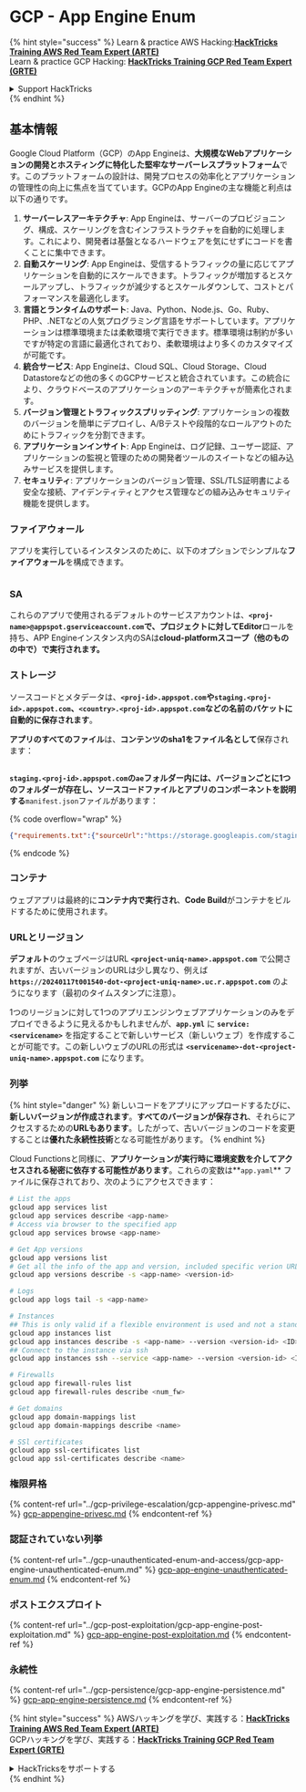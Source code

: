 # GCP - App Engine Enum

{% hint style="success" %}
Learn & practice AWS Hacking:<img src="../../../.gitbook/assets/image (1) (1) (1).png" alt="" data-size="line">[**HackTricks Training AWS Red Team Expert (ARTE)**](https://training.hacktricks.xyz/courses/arte)<img src="../../../.gitbook/assets/image (1) (1) (1).png" alt="" data-size="line">\
Learn & practice GCP Hacking: <img src="../../../.gitbook/assets/image (2).png" alt="" data-size="line">[**HackTricks Training GCP Red Team Expert (GRTE)**<img src="../../../.gitbook/assets/image (2).png" alt="" data-size="line">](https://training.hacktricks.xyz/courses/grte)

<details>

<summary>Support HackTricks</summary>

* Check the [**subscription plans**](https://github.com/sponsors/carlospolop)!
* **Join the** 💬 [**Discord group**](https://discord.gg/hRep4RUj7f) or the [**telegram group**](https://t.me/peass) or **follow** us on **Twitter** 🐦 [**@hacktricks\_live**](https://twitter.com/hacktricks_live)**.**
* **Share hacking tricks by submitting PRs to the** [**HackTricks**](https://github.com/carlospolop/hacktricks) and [**HackTricks Cloud**](https://github.com/carlospolop/hacktricks-cloud) github repos.

</details>
{% endhint %}

## 基本情報 <a href="#reviewing-app-engine-configurations" id="reviewing-app-engine-configurations"></a>

Google Cloud Platform（GCP）のApp Engineは、**大規模なWebアプリケーションの開発とホスティングに特化した堅牢なサーバーレスプラットフォーム**です。このプラットフォームの設計は、開発プロセスの効率化とアプリケーションの管理性の向上に焦点を当てています。GCPのApp Engineの主な機能と利点は以下の通りです。

1. **サーバーレスアーキテクチャ**: App Engineは、サーバーのプロビジョニング、構成、スケーリングを含むインフラストラクチャを自動的に処理します。これにより、開発者は基盤となるハードウェアを気にせずにコードを書くことに集中できます。
2. **自動スケーリング**: App Engineは、受信するトラフィックの量に応じてアプリケーションを自動的にスケールできます。トラフィックが増加するとスケールアップし、トラフィックが減少するとスケールダウンして、コストとパフォーマンスを最適化します。
3. **言語とランタイムのサポート**: Java、Python、Node.js、Go、Ruby、PHP、.NETなどの人気プログラミング言語をサポートしています。アプリケーションは標準環境または柔軟環境で実行できます。標準環境は制約が多いですが特定の言語に最適化されており、柔軟環境はより多くのカスタマイズが可能です。
4. **統合サービス**: App Engineは、Cloud SQL、Cloud Storage、Cloud Datastoreなどの他の多くのGCPサービスと統合されています。この統合により、クラウドベースのアプリケーションのアーキテクチャが簡素化されます。
5. **バージョン管理とトラフィックスプリッティング**: アプリケーションの複数のバージョンを簡単にデプロイし、A/Bテストや段階的なロールアウトのためにトラフィックを分割できます。
6. **アプリケーションインサイト**: App Engineは、ログ記録、ユーザー認証、アプリケーションの監視と管理のための開発者ツールのスイートなどの組み込みサービスを提供します。
7. **セキュリティ**: アプリケーションのバージョン管理、SSL/TLS証明書による安全な接続、アイデンティティとアクセス管理などの組み込みセキュリティ機能を提供します。

### ファイアウォール

アプリを実行しているインスタンスのために、以下のオプションでシンプルな**ファイアウォール**を構成できます。

<figure><img src="../../../.gitbook/assets/image (246).png" alt=""><figcaption></figcaption></figure>

### SA

これらのアプリで使用されるデフォルトのサービスアカウントは、**`<proj-name>@appspot.gserviceaccount.com`**で、プロジェクトに対して**Editor**ロールを持ち、APP Engineインスタンス内のSAは**cloud-platformスコープ（他のものの中で）で実行されます。**

### ストレージ

ソースコードとメタデータは、**`<proj-id>.appspot.com`**や`staging.<proj-id>.appspot.com`、`<country>.<proj-id>.appspot.com`などの名前のバケットに**自動的に保存されます**。

**アプリのすべてのファイル**は、**コンテンツのsha1をファイル名として**保存されます：

<figure><img src="../../../.gitbook/assets/image (82).png" alt=""><figcaption></figcaption></figure>

**`staging.<proj-id>.appspot.com`**の**`ae`**フォルダー内には、**バージョンごとに1つのフォルダーが存在し**、**ソースコード**ファイルと**アプリのコンポーネントを説明する**`manifest.json`ファイルがあります：

{% code overflow="wrap" %}
```json
{"requirements.txt":{"sourceUrl":"https://storage.googleapis.com/staging.onboarding-host-98efbf97812843.appspot.com/a270eedcbe2672c841251022b7105d340129d108","sha1Sum":"a270eedc_be2672c8_41251022_b7105d34_0129d108"},"main_test.py":{"sourceUrl":"https://storage.googleapis.com/staging.onboarding-host-98efbf97812843.appspot.com/0ca32fd70c953af94d02d8a36679153881943f32","sha1Sum":"0ca32fd7_0c953af9_4d02d8a ...
```
{% endcode %}

### コンテナ

ウェブアプリは最終的に**コンテナ内で実行され**、**Code Build**がコンテナをビルドするために使用されます。

### URLとリージョン

**デフォルト**のウェブページはURL **`<project-uniq-name>.appspot.com`** で公開されますが、古いバージョンのURLは少し異なり、例えば **`https://20240117t001540-dot-<project-uniq-name>.uc.r.appspot.com`** のようになります（最初のタイムスタンプに注意）。

1つのリージョンに対して1つのアプリエンジンウェブアプリケーションのみをデプロイできるように見えるかもしれませんが、**`app.yml`** に **`service: <servicename>`** を指定することで新しいサービス（新しいウェブ）を作成することが可能です。この新しいウェブのURLの形式は **`<servicename>-dot-<project-uniq-name>.appspot.com`** になります。

### 列挙

{% hint style="danger" %}
新しいコードをアプリにアップロードするたびに、**新しいバージョンが作成されます**。**すべてのバージョンが保存され**、それらにアクセスするための**URLもあります**。したがって、古いバージョンのコードを変更することは**優れた永続性技術**となる可能性があります。
{% endhint %}

Cloud Functionsと同様に、**アプリケーションが実行時に環境変数を介してアクセスされる秘密に依存する可能性があります**。これらの変数は**`app.yaml`** ファイルに保存されており、次のようにアクセスできます：
```bash
# List the apps
gcloud app services list
gcloud app services describe <app-name>
# Access via browser to the specified app
gcloud app services browse <app-name>

# Get App versions
gcloud app versions list
# Get all the info of the app and version, included specific verion URL and the env
gcloud app versions describe -s <app-name> <version-id>

# Logs
gcloud app logs tail -s <app-name>

# Instances
## This is only valid if a flexible environment is used and not a standard one
gcloud app instances list
gcloud app instances describe -s <app-name> --version <version-id> <ID>
## Connect to the instance via ssh
gcloud app instances ssh --service <app-name> --version <version-id> <ID>

# Firewalls
gcloud app firewall-rules list
gcloud app firewall-rules describe <num_fw>

# Get domains
gcloud app domain-mappings list
gcloud app domain-mappings describe <name>

# SSl certificates
gcloud app ssl-certificates list
gcloud app ssl-certificates describe <name>
```
### 権限昇格

{% content-ref url="../gcp-privilege-escalation/gcp-appengine-privesc.md" %}
[gcp-appengine-privesc.md](../gcp-privilege-escalation/gcp-appengine-privesc.md)
{% endcontent-ref %}

### 認証されていない列挙

{% content-ref url="../gcp-unauthenticated-enum-and-access/gcp-app-engine-unauthenticated-enum.md" %}
[gcp-app-engine-unauthenticated-enum.md](../gcp-unauthenticated-enum-and-access/gcp-app-engine-unauthenticated-enum.md)
{% endcontent-ref %}

### ポストエクスプロイト

{% content-ref url="../gcp-post-exploitation/gcp-app-engine-post-exploitation.md" %}
[gcp-app-engine-post-exploitation.md](../gcp-post-exploitation/gcp-app-engine-post-exploitation.md)
{% endcontent-ref %}

### 永続性

{% content-ref url="../gcp-persistence/gcp-app-engine-persistence.md" %}
[gcp-app-engine-persistence.md](../gcp-persistence/gcp-app-engine-persistence.md)
{% endcontent-ref %}

{% hint style="success" %}
AWSハッキングを学び、実践する：<img src="../../../.gitbook/assets/image (1) (1) (1).png" alt="" data-size="line">[**HackTricks Training AWS Red Team Expert (ARTE)**](https://training.hacktricks.xyz/courses/arte)<img src="../../../.gitbook/assets/image (1) (1) (1).png" alt="" data-size="line">\
GCPハッキングを学び、実践する：<img src="../../../.gitbook/assets/image (2).png" alt="" data-size="line">[**HackTricks Training GCP Red Team Expert (GRTE)**<img src="../../../.gitbook/assets/image (2).png" alt="" data-size="line">](https://training.hacktricks.xyz/courses/grte)

<details>

<summary>HackTricksをサポートする</summary>

* [**サブスクリプションプラン**](https://github.com/sponsors/carlospolop)を確認してください！
* **💬 [**Discordグループ**](https://discord.gg/hRep4RUj7f)または[**Telegramグループ**](https://t.me/peass)に参加するか、**Twitter** 🐦 [**@hacktricks\_live**](https://twitter.com/hacktricks_live)**をフォローしてください。**
* **[**HackTricks**](https://github.com/carlospolop/hacktricks)および[**HackTricks Cloud**](https://github.com/carlospolop/hacktricks-cloud)のGitHubリポジトリにPRを提出してハッキングトリックを共有してください。**

</details>
{% endhint %}
